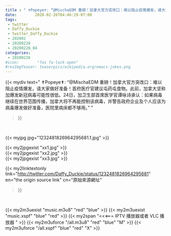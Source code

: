```yaml
---
title : " ✝️Popeye✝️: “@MischaEDM 重磅！加拿大官方突改口：难以阻止疫情爆发，请大家做好准备！首府医疗官建议屯药屯食物。此前，加拿大坚称加爆发新冠病毒可能性很低。24日，加卫生部首席医学官谭咏诗承认：如果病毒继续在世界范围传播，加拿大将不再能控制该病毒，并警告政府企业及个人应该为病毒爆发做好准备，医院里病床都不够用。”  "
date:        2020-02-26T04:46:29-07:00
tags:
 - twitter
 - Daffy_Duckie
 - twitter_Daffy_Duckie
 - 202002
 - 20200226
 - 20200226_04
categories:
 - 20200226
#icon:        "fas fa-lock-open"
#resImgTeaser: teaserpics/wikipedia.org/emacs-jokes.png
---
```


{{< mydiv text=" ✝️Popeye✝️: “@MischaEDM 重磅！加拿大官方突改口：难以阻止疫情爆发，请大家做好准备！首府医疗官建议屯药屯食物。此前，加拿大坚称加爆发新冠病毒可能性很低。24日，加卫生部首席医学官谭咏诗承认：如果病毒继续在世界范围传播，加拿大将不再能控制该病毒，并警告政府企业及个人应该为病毒爆发做好准备，医院里病床都不够用。”  "
>}}
<br>


 {{< myjpg jpg="1232481826964295681.1.jpg" >}}<br> 

{{< my2jpgexist "xx1.jpg" >}}<br>
{{< my2jpgexist "xx2.jpg" >}}<br>
{{< my2jpgexist "xx3.jpg" >}}<br>


{{< my2linktextonly link="http://twitter.com/Daffy_Duckie/status/1232481826964295681"
en="the origin source link" cn="原始來源網址"
>}}


<br>

{{< my2m3uexist "music.m3u8" "red"  "blue" >}} {{< my2m3uexist "music.xspf" "blue" "red"  >}} {{< my2span "<<<=== IPTV 播放器或者 VLC 播放器 " >}} {{< my2m3uforce "/all.m3u8" "red"  "blue" "M" >}} {{< my2m3uforce "/all.xspf" "blue" "red"  "X" >}} 

